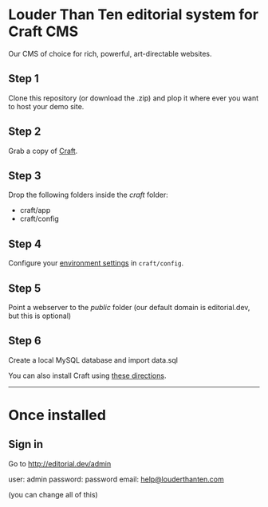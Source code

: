 # Louder Than Ten editorial system for Craft CMS

Our CMS of choice for rich, powerful, art-directable websites.

## Step 1
Clone this repository (or download the .zip) and plop it where ever you want to host your demo site.

## Step 2
Grab a copy of [Craft](http://buildwithcraft.com).

## Step 3
Drop the following folders inside the *craft* folder:

* craft/app
* craft/config

## Step 4
Configure your [environment settings](https://craftcms.com/docs/multi-environment-configs) in `craft/config`.

## Step 5
Point a webserver to the *public* folder (our default domain is editorial.dev, but this is optional)

## Step 6
Create a local MySQL database and import data.sql


You can also install Craft using [these directions](http://buildwithcraft.com/docs/installing).


-----

# Once installed

## Sign in

Go to http://editorial.dev/admin

user: admin
password: password
email: help@louderthanten.com

(you can change all of this)
